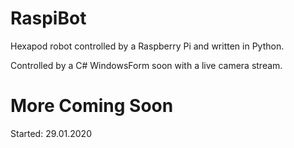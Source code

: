 # RaspiBot
Hexapod robot controlled by a Raspberry Pi and written in Python.

Controlled by a C# WindowsForm
soon with a live camera stream.


# More Coming Soon






Started: 29.01.2020
